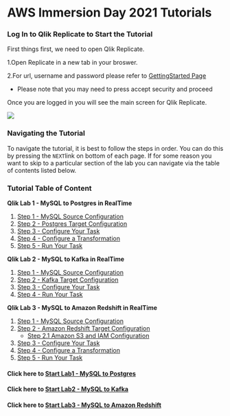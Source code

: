 # AWS Immersion Day 2021  Tutorials

### Log In to Qlik Replicate to Start the Tutorial

First things first, we need to open Qlik Replicate. 

   1.Open Replicate  in a new tab in your broswer. 

   2.For url, username and password please refer to [GettingStarted Page](../getting_started)
   -  Please note that you may need to press accept security and proceed 

  
Once you are logged in you will see the main screen for Qlik Replicate.

![](/images/attunityreplicate.png)
 
### Navigating the Tutorial

To navigate the tutorial, it is best to follow the steps in order. You can do this by 
pressing the `NEXT`link on bottom of each page. If for some reason you want to skip 
to a particular section of the lab you can navigate via the table of contents listed below.


### Tutorial Table of Content

__Qlik Lab 1 - MySQL to Postgres in RealTime__

   1. [Step 1 - MySQL Source Configuration](../db-mysql-source)
   2. [Step 2 - Postgres Target Configuration](../db-postgres-target)
   3. [Step 3 - Configure Your Task](../db-config-task)
   4. [Step 4 - Configure a Transformation](../db-config-xform)
   5. [Step 5 - Run Your Task](../db-run-task)

__Qlik Lab 2 - MySQL to Kafka in RealTime__

   1. [Step 1 - MySQL Source Configuration](../kafka-mysql-source)
   2. [Step 2 - Kafka Target Configuration](../kafka-target)
   3. [Step 3 - Configure Your Task](../kafka-config-task)
   4. [Step 4 - Run Your Task](../kafka-run-task)


__Qlik Lab 3 - MySQL to Amazon Redshift in RealTime__

   1. [Step 1 - MySQL Source Configuration](../redshift-mysql-source)
   2. [Step 2 - Amazon Redshift Target Configuration](../redshift-target)
        - [Step 2.1 Amazon S3 and IAM Configuration](../redshift-s3)
   3. [Step 3 - Configure Your Task](../redshift-config-task)
   4. [Step 4 - Configure a Transformation](../redshift-config-xform)
   5. [Step 5 - Run Your Task](../redshift-run-task)

#### Click here to [Start Lab1 - MySQL to Postgres](../db-mysql-source)  

#### Click here to [Start Lab2 - MySQL to Kafka](../kafka-mysql-source)

#### Click here to [Start Lab3 - MySQL to Amazon Redshift](../redshift-mysql-source)  
